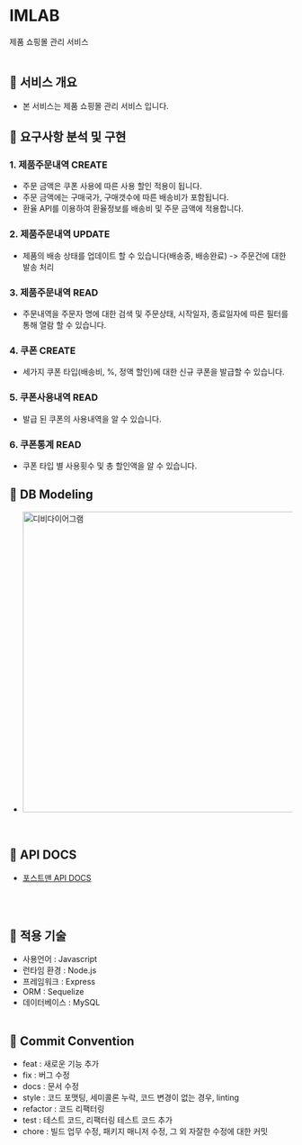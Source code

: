 # IMLAB

제품 쇼핑몰 관리 서비스
<br><br>

## 📌 서비스 개요

- 본 서비스는 제품 쇼핑몰 관리 서비스 입니다.

## 📌 요구사항 분석 및 구현



### 1. 제품주문내역 CREATE
- 주문 금액은 쿠폰 사용에 따른 사용 할인 적용이 됩니다.
- 주문 금액에는 구매국가, 구매갯수에 따른 배송비가 포함됩니다.
- 환율 API를 이용하여 환율정보를 배송비 및 주문 금액에 적용합니다.

### 2. 제품주문내역 UPDATE
- 제품의 배송 상태를 업데이트 할 수 있습니다(배송중, 배송완료) -> 주문건에 대한 발송 처리

### 3. 제품주문내역 READ
- 주문내역을 주문자 명에 대한 검색 및 주문상태, 시작일자, 종료일자에 따른 필터를 통해 열람 할 수 있습니다.

### 4. 쿠폰 CREATE
- 세가지 쿠폰 타입(배송비, %, 정액 할인)에 대한 신규 쿠폰을 발급할 수 있습니다.

### 5. 쿠폰사용내역 READ
- 발급 된 쿠폰의 사용내역을 알 수 있습니다.

### 6. 쿠폰통계 READ
- 쿠폰 타입 별 사용횟수 및 총 할인액을 알 수 있습니다.

## 📌 DB Modeling

- <img width="534" alt="디비다이어그램" src="https://user-images.githubusercontent.com/19259688/189907164-5c4ef8d2-196a-4d53-80c6-b5ce1a1f10dd.png">

<br>

## 📌 API DOCS
- [포스트맨 API DOCS](https://documenter.getpostman.com/view/21381599/2s7YYscjGk)

<br><br>

## 📌 적용 기술

- 사용언어 : Javascript
- 런타임 환경 : Node.js
- 프레임워크 : Express
- ORM : Sequelize
- 데이터베이스 : MySQL
  <br/> <br/>

## 📌 Commit Convention

- feat : 새로운 기능 추가
- fix : 버그 수정
- docs : 문서 수정
- style : 코드 포맷팅, 세미콜론 누락, 코드 변경이 없는 경우, linting
- refactor : 코드 리팩터링
- test : 테스트 코드, 리팩터링 테스트 코드 추가
- chore : 빌드 업무 수정, 패키지 매니저 수정, 그 외 자잘한 수정에 대한 커밋
